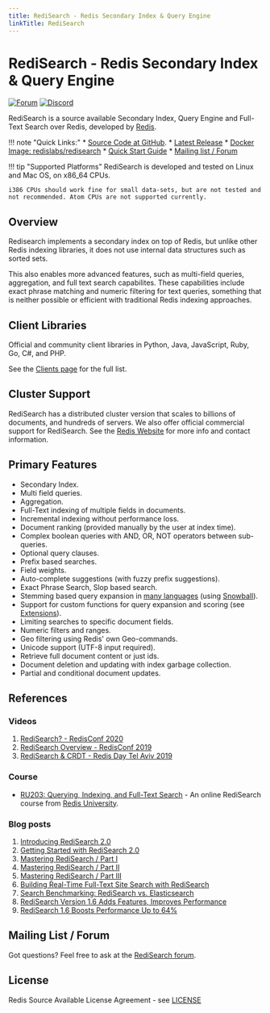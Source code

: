 ```yaml
---
title: RediSearch - Redis Secondary Index & Query Engine
linkTitle: RediSearch
---
```


# RediSearch - Redis Secondary Index & Query Engine
[![Forum](https://img.shields.io/badge/Forum-RediSearch-blue)](https://forum.redislabs.com/c/modules/redisearch/)
[![Discord](https://img.shields.io/discord/697882427875393627?style=flat-square)](https://discord.gg/xTbqgTB)

RediSearch is a source available Secondary Index, Query Engine and Full-Text Search over Redis, developed by [Redis](http://redis.com).

!!! note "Quick Links:"
    * [Source Code at GitHub](https://github.com/RediSearch/RediSearch).
    * [Latest Release](https://github.com/RediSearch/RediSearch/releases)
    * [Docker Image: redislabs/redisearch](https://hub.docker.com/r/redislabs/redisearch/)
    * [Quick Start Guide](/redisearch/quick_start)
    * [Mailing list / Forum](https://forum.redis.com/c/modules/redisearch/)

!!! tip "Supported Platforms"
    RediSearch is developed and tested on Linux and Mac OS, on x86_64 CPUs.

    i386 CPUs should work fine for small data-sets, but are not tested and not recommended. Atom CPUs are not supported currently.

## Overview

Redisearch implements a secondary index on top of Redis, but unlike other Redis
indexing libraries, it does not use internal data structures such as sorted sets.

This also enables more advanced features, such as multi-field queries, aggregation, and full text search capabilites.
These capabilities include exact phrase matching and numeric filtering for text queries, something that is neither possible or efficient with traditional Redis indexing approaches.

## Client Libraries

Official and community client libraries in Python, Java, JavaScript, Ruby, Go, C#, and PHP.

See the [Clients page](clients) for the full list.

## Cluster Support

RediSearch has a distributed cluster version that scales to billions of documents, and hundreds of servers. We also offer official commercial support for RediSearch. See the [Redis Website](https://redis.com/redis-enterprise/technology/redis-search/#sds) for more info and contact information.

## Primary Features

* Secondary Index.
* Multi field queries.
* Aggregation.
* Full-Text indexing of multiple fields in documents.
* Incremental indexing without performance loss.
* Document ranking (provided manually by the user at index time).
* Complex boolean queries with AND, OR, NOT operators between sub-queries.
* Optional query clauses.
* Prefix based searches.
* Field weights.
* Auto-complete suggestions (with fuzzy prefix suggestions).
* Exact Phrase Search, Slop based search.
* Stemming based query expansion in [many languages](/redisearch/reference/stemming) (using [Snowball](http://snowballstem.org/)).
* Support for custom functions for query expansion and scoring (see [Extensions](/redisearch/reference/extensions)).
* Limiting searches to specific document fields.
* Numeric filters and ranges.
* Geo filtering using Redis' own Geo-commands.
* Unicode support (UTF-8 input required).
* Retrieve full document content or just ids.
* Document deletion and updating with index garbage collection.
* Partial and conditional document updates.

## References
### Videos
1. [RediSearch? - RedisConf 2020](https://youtu.be/9R29LLWquME)
1. [RediSearch Overview - RedisConf 2019](https://youtu.be/AwnEhr9BO74)
1. [RediSearch & CRDT - Redis Day Tel Aviv 2019](https://youtu.be/OGC6Mx9E3jU)


### Course
* [RU203: Querying, Indexing, and Full-Text Search](https://university.redis.com/courses/ru203/) - An online RediSearch course from [Redis University](https://university.redis.com/).

### Blog posts
1. [Introducing RediSearch 2.0](https://redis.com/blog/introducing-redisearch-2-0/)
1. [Getting Started with RediSearch 2.0](https://redis.com/blog/getting-started-with-redisearch-2-0/)
1. [Mastering RediSearch / Part I](https://redis.com/blog/mastering-redisearch-part/)
1. [Mastering RediSearch / Part II](https://redis.com/blog/mastering-redisearch-part-ii/)
1. [Mastering RediSearch / Part III](https://redis.com/blog/mastering-redisearch-part-iii/)
1. [Building Real-Time Full-Text Site Search with RediSearch](https://redis.com/blog/building-real-time-full-text-site-search-with-redisearch/)
1. [Search Benchmarking: RediSearch vs. Elasticsearch](https://redis.com/blog/search-benchmarking-redisearch-vs-elasticsearch/)
1. [RediSearch Version 1.6 Adds Features, Improves Performance](https://redis.com/blog/redisearch-version-1-6-adds-features-improves-performance/)
1. [RediSearch 1.6 Boosts Performance Up to 64%](https://redis.com/blog/redisearch-1-6-boosts-performance-up-to-64/)

## Mailing List / Forum

Got questions? Feel free to ask at the [RediSearch forum](https://forum.redis.com/c/modules/redisearch/).

## License

Redis Source Available License Agreement - see [LICENSE](https://raw.githubusercontent.com/RediSearch/RediSearch/master/LICENSE)
